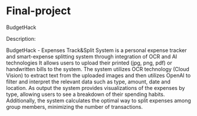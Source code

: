 # Final-project

BudgetHack

Description:

BudgetHack - Expenses Track&Split System is a personal expense tracker and smart-expense splitting system through integration of OCR and AI technologies 
It allows users to upload their printed (jpg, png, pdf) or handwritten bills to the system. The system utilizes OCR technology (Cloud Vision) to extract text from the uploaded images and then utilizes OpenAI to filter and interpret the relevant data such as type, amount, date and location. As output the system provides visualizations of the expenses by type, allowing users to see a breakdown of their spending habits. Additionally, the system calculates the optimal way to split expenses among group members, minimizing the number of transactions.
